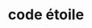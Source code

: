 ---
layout: slider
title: code étoile
image: /images/portfolio/code-etoile.png
logo: /images/portfolio/code-etoile-logo.png
link: http://code-etoile.kreativan.net
updatedAt: 2021-07-05
---